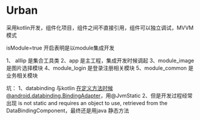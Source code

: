 # Urban
采用kotlin开发，组件化项目，组件之间不直接引用，组件可以独立调试，MVVM模式

isModule=true 开启表明是以module集成开发

1、 alllip 是集合工具类
2、app 是主工程，集成开发时候调起
3、module_image 是图片选择模块
4、module_login 是登录注册相关模块
5、module_common 是业务相关模块




坑：
1、databinding 与kotlin 在定义方法时候@android.databinding.BindingAdapter，用@JvmStatic
2、但是开发过程经常出现 is not static and requires an object to use, retrieved from the DataBindingComponent，最终还是用java 静态方法
